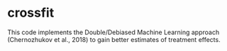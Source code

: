 # crossfit

This code implements the Double/Debiased Machine Learning approach (Chernozhukov et al., 2018) to gain better estimates of treatment effects.
